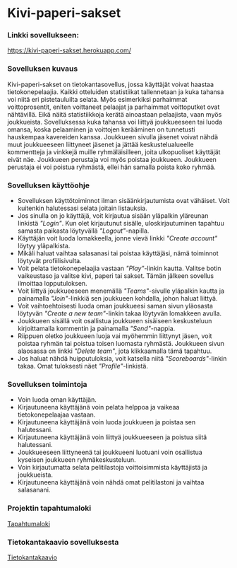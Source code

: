 # Kivi-paperi-sakset
### Linkki sovellukseen:
https://kivi-paperi-sakset.herokuapp.com/

### Sovelluksen kuvaus
Kivi-paperi-sakset on tietokantasovellus, jossa käyttäjät voivat haastaa tietokonepelaajia. Kaikki otteluiden statistiikat tallennetaan ja kuka tahansa voi niitä eri pistetauluilta selata. Myös esimerkiksi parhaimmat voittoprosentit, eniten voittaneet pelaajat ja parhaimmat voittoputket ovat nähtävillä. Eikä näitä statistiikkoja kerätä ainoastaan pelaajista, vaan myös joukkueista. Sovelluksessa kuka tahansa voi liittyä joukkueeseen tai luoda omansa, koska pelaaminen ja voittojen kerääminen on tunnetusti hauskempaa kavereiden kanssa. Joukkueen sivulla jäsenet voivat nähdä muut joukkueeseen liittyneet jäsenet ja jättää keskustelualueelle kommentteja ja vinkkejä muille ryhmäläisilleen, joita ulkopuoliset käyttäjät eivät näe. Joukkueen perustaja voi myös poistaa joukkueen. Joukkueen perustaja ei voi poistua ryhmästä, ellei hän samalla poista koko ryhmää.

### Sovelluksen käyttöohje
- Sovelluksen käyttötoiminnot ilman sisäänkirjautumista ovat vähäiset. Voit kuitenkin halutessasi selata joitain listauksia.
- Jos sinulla on jo käyttäjä, voit kirjautua sisään yläpalkin yläreunan linkistä *"Login"*. Kun olet kirjautunut sisälle, uloskirjautuminen tapahtuu samasta paikasta löytyvällä *"Logout"*-napilla.
- Käyttäjän voit luoda lomakkeella, jonne vievä linkki *"Create account"* löytyy yläpalkista.
- Mikäli haluat vaihtaa salasanasi tai poistaa käyttäjäsi, nämä toiminnot löytyvät profiilisivulta.
- Voit pelata tietokonepelaajia vastaan *"Play"*-linkin kautta. Valitse botin vaikeustaso ja valitse kivi, paperi tai sakset. Tämän jälkeen sovellus ilmoittaa lopputuloksen.
- Voit liittyä joukkueeseen menemällä *"Teams"*-sivulle yläpalkin kautta ja painamalla *"Join"*-linkkiä sen joukkueen kohdalla, johon haluat liittyä.
- Voit vaihtoehtoisesti luoda oman joukkueesi saman sivun yläosasta löytyvän *"Create a new team"*-linkin takaa löytyvän lomakkeen avulla.
- Joukkueen sisällä voit osallistua joukkueen sisäiseen keskusteluun kirjoittamalla kommentin ja painamalla *"Send"*-nappia.
- Riippuen oletko joukkueen luoja vai myöhemmin liittynyt jäsen, voit poistaa ryhmän tai poistua toisen luomasta ryhmästä. Joukkueen sivun alaosassa on linkki *"Delete team"*, jota klikkaamalla tämä tapahtuu.
- Jos haluat nähdä huipputuloksia, voit katsella niitä *"Scoreboards"*-linkin takaa. Omat tuloksesti näet *"Profile"*-linkistä.

### Sovelluksen toimintoja
- Voin luoda oman käyttäjän.
- Kirjautuneena käyttäjänä voin pelata helppoa ja vaikeaa tietokonepelaajaa vastaan.
- Kirjautuneena käyttäjänä voin luoda joukkueen ja poistaa sen halutessani.
- Kirjautuneena käyttäjänä voin liittyä joukkueeseen ja poistua siitä halutessani.
- Joukkueeseen liittyneenä tai joukkueeni luotuani voin osallistua kyseisen joukkueen ryhmäkeskusteluun.
- Voin kirjautumatta selata pelitilastoja voittoisimmista käyttäjistä ja joukkueista.
- Kirjautuneena käyttäjänä voin nähdä omat pelitilastoni ja vaihtaa salasanani.

### Projektin tapahtumaloki
[Tapahtumaloki](https://github.com/pyigyli/kivi-paperi-sakset/blob/master/documentation/changelog.md)

### Tietokantakaavio sovelluksesta
[Tietokantakaavio](https://github.com/pyigyli/kivi-paperi-sakset/blob/master/documentation/tietokantakaavio.md)